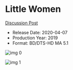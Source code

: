 # Little Women

[Discussion Post](https://www.avsforum.com/threads/bass-eq-for-filtered-movies.2995212/post-59429764)

* Release Date: 2020-04-07
* Production Year: 2019
* Format: BD/DTS-HD MA 5.1

![img 0](https://i.imgur.com/6XGLPMR.jpg)

![img 1](https://i.imgur.com/gqicKPW.png)

